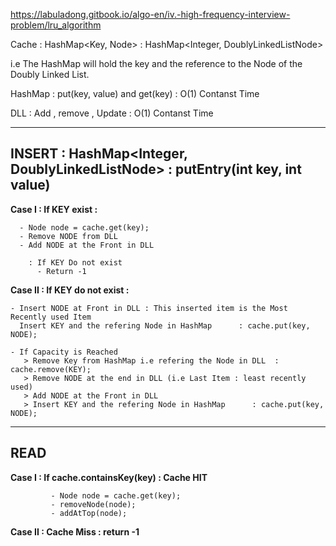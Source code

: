 
 
 https://labuladong.gitbook.io/algo-en/iv.-high-frequency-interview-problem/lru_algorithm

 Cache : HashMap<Key, Node>  : HashMap<Integer, DoublyLinkedListNode>
 
 i.e The HashMap will hold the key and the reference to the Node of the Doubly Linked List.


HashMap : put(key, value) and  get(key)  :  O(1) Contanst Time

DLL     : Add , remove , Update          :  O(1) Contanst Time 

---------------------------------------------------------------------------------

## INSERT : HashMap<Integer, DoublyLinkedListNode> : putEntry(int key, int value)

 **Case I : If KEY exist :**
 
	  - Node node = cache.get(key); 
	  - Remove NODE from DLL 
	  - Add NODE at the Front in DLL
		  
        : If KEY Do not exist 
		  - Return -1

 **Case II : If KEY do not exist :**  

    - Insert NODE at Front in DLL : This inserted item is the Most Recently used Item 
      Insert KEY and the refering Node in HashMap      : cache.put(key, NODE);
	  
    - If Capacity is Reached 
       > Remove Key from HashMap i.e refering the Node in DLL  : cache.remove(KEY);
       > Remove NODE at the end in DLL (i.e Last Item : least recently used)
       > Add NODE at the Front in DLL 
       > Insert KEY and the refering Node in HashMap      : cache.put(key, NODE);
       
---------------------------------------------------------------------------------		 

## READ	
 
   **Case I : If cache.containsKey(key)   : Cache HIT** 
   
             - Node node = cache.get(key);
             - removeNode(node);
             - addAtTop(node); 
			 
   **Case II : Cache Miss : return -1**	 
		 
